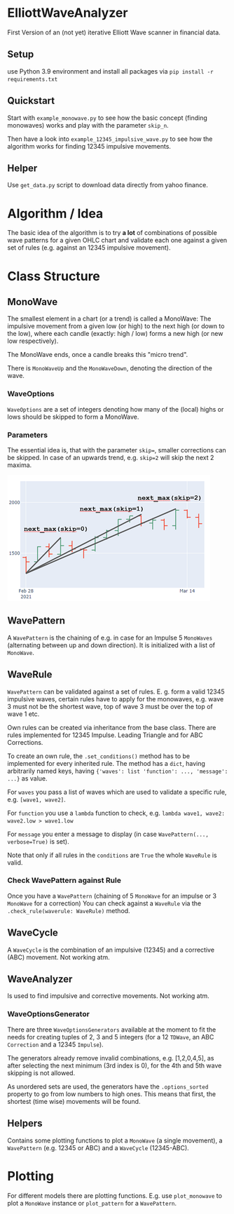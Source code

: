 
# ElliottWaveAnalyzer
First Version of an (not yet) iterative Elliott Wave scanner in financial data.

## Setup
use Python 3.9 environment and install all packages via
`pip install -r requirements.txt`

## Quickstart
Start with `example_monowave.py` to see how the basic concept (finding monowaves) works and play with the parameter `skip_n`.

Then have a look into `example_12345_impulsive_wave.py` to see how the algorithm works for finding 12345 impulsive movements.

## Helper
Use `get_data.py` script to download data directly from yahoo finance.

# Algorithm / Idea
The basic idea of the algorithm is to try **a lot** of combinations of possible wave
patterns for a given OHLC chart and validate each one against a given
set of rules (e.g. against an 12345 impulsive movement).

# Class Structure
## MonoWave
The smallest element in a chart (or a trend) is called a MonoWave: 
The impulsive movement from a given low (or high) to the next high 
(or down to the low), where each candle (exactly: high / low) 
forms a new high (or new low respectively). 

The MonoWave ends, once a candle breaks this "micro trend".

There is `MonoWaveUp` and the `MonoWaveDown`, denoting the direction of the wave.

### WaveOptions
`WaveOptions` are a set of integers denoting how many of the (local) highs or lows should be
skipped to form a MonoWave.

### Parameters
The essential idea is, that with the parameter `skip=`, smaller corrections can be skipped. In case of an upwards trend, 
e.g. `skip=2` will skip the next 2 maxima.

![](doc/img/monowave_skip.png)

## WavePattern
A `WavePattern` is the chaining of e.g. in case for an Impulse 5 `MonoWaves` (alternating between up and down direction). It is initialized with a list of `MonoWave`.

## WaveRule
`WavePattern` can be validated against a set of rules. E. g. form a valid 12345 impulsive waves, certain rules have to apply for the 
monowaves, e.g. wave 3 must not be the shortest wave, top of wave 3 must be over the top of wave 1 etc. 

Own rules can be created via inheritance from the base class. There are rules
implemented for 12345 Impulse. Leading Triangle and for ABC Corrections.

To create an own rule, the `.set_conditions()` method has to be implemented for every inherited rule. The method has a `dict`, having
arbitrarily named keys, having `{'waves': list 'function': ..., 'message': ...}` as value.

For `waves` you pass a list of waves which are used to validate a specific rule, e.g. `[wave1, wave2]`.

For `function` you use a `lambda` function to check, e.g. `lambda wave1, wave2: wave2.low > wave1.low`

For `message` you enter a message to display (in case `WavePattern(..., verbose=True)` is set).

Note that only if all rules in the `conditions` are `True` the whole `WaveRule` is valid.

### Check WavePattern against Rule
Once you have a `WavePattern` (chaining of 5 `MonoWave` for an impulse or 3 `MonoWave` for a correction)
 You can check against a `WaveRule` via the `.check_rule(waverule: WaveRule)` method.

## WaveCycle
A `WaveCycle` is the combination of an impulsive (12345) and a corrective (ABC) movement.
Not working atm.

## WaveAnalyzer
Is used to find impulsive and corrective movements.
Not working atm.

### WaveOptionsGenerator
There are three `WaveOptionsGenerators` available at the moment to fit the needs for creating
tuples of 2, 3 and 5 integers (for a 12 `TDWave`, an ABC `Correction` and a 12345 `Impulse`).

The generators already remove invalid combinations, e.g. [1,2,0,4,5], as after selecting the next minimum (3rd index is 0), for the 4th and 5th wave skipping is not allowed.

As unordered sets are used, the generators have the `.options_sorted` property to go from low numbers to high ones. This means that
first, the shortest (time wise) movements will be found.

## Helpers
Contains some plotting functions to plot a `MonoWave` (a single movement), a `WavePattern` (e.g. 12345 or ABC) and a `WaveCycle` (12345-ABC).

# Plotting
For different models there are plotting functions. E.g. use `plot_monowave` to plot a `MonoWave` instance or `plot_pattern` for a `WavePattern`.
